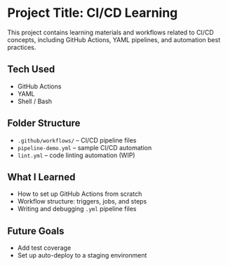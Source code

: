 # Project Title: CI/CD Learning

This project contains learning materials and workflows related to CI/CD concepts, including GitHub Actions, YAML pipelines, and automation best practices.

## Tech Used
- GitHub Actions
- YAML
- Shell / Bash

## Folder Structure
- `.github/workflows/` – CI/CD pipeline files
- `pipeline-demo.yml` – sample CI/CD automation
- `lint.yml` – code linting automation (WIP)

## What I Learned
- How to set up GitHub Actions from scratch
- Workflow structure: triggers, jobs, and steps
- Writing and debugging `.yml` pipeline files

## Future Goals
- Add test coverage
- Set up auto-deploy to a staging environment
